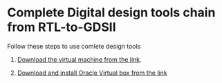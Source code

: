 # Complete Digital design tools chain from RTL-to-GDSII

Follow these steps to use comlete design tools 

1. [Download the virtual machine from the link](https://drive.google.com/drive/folders/1OyIJfVUsH48eC8sYwlszqnSR3Phi1bOn?usp=sharing). <br/>

2. [Download and install Oracle Virtual box from the link]([https://download.virtualbox.org/virtualbox/6.1.28/VirtualBox-6.1.28-147628-Win.exe)


